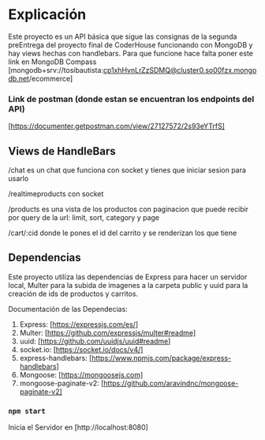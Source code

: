 # Explicación

Este proyecto es un API básica que sigue las consignas de la segunda preEntrega del proyecto final de CoderHouse funcionando con MongoDB y hay views hechas con handlebars. Para que funcione hace falta poner este link en MongoDB Compass [mongodb+srv://tosibautista:cp1xhHvnLrZzSDMQ@cluster0.so00fzx.mongodb.net/ecommerce]

### Link de postman (donde estan se encuentran los endpoints del API)

[https://documenter.getpostman.com/view/27127572/2s93eYTrfS]

## Views de HandleBars
/chat es un chat que funciona con socket y tienes que iniciar sesion para usarlo

/realtimeproducts con socket

/products es una vista de los productos con paginacion que puede recibir por query de la url: limit, sort, category y page

/cart/:cid donde le pones el id del carrito y se renderizan los que tiene

## Dependencias

Este proyecto utiliza las dependencias de Express para hacer un servidor local, Multer para la subida de imagenes a la carpeta public y uuid para la creación de ids de productos y carritos.

Documentación de las Dependecias:
1. Express: [https://expressjs.com/es/]
2. Multer: [https://github.com/expressjs/multer#readme]
3. uuid: [https://github.com/uuidjs/uuid#readme]
4. socket.io: [https://socket.io/docs/v4/]
5. express-handlebars: [https://www.npmjs.com/package/express-handlebars]
6. Mongoose: [https://mongoosejs.com]
7. mongoose-paginate-v2: [https://github.com/aravindnc/mongoose-paginate-v2]

### `npm start`

Inicia el Servidor en [http://localhost:8080]

